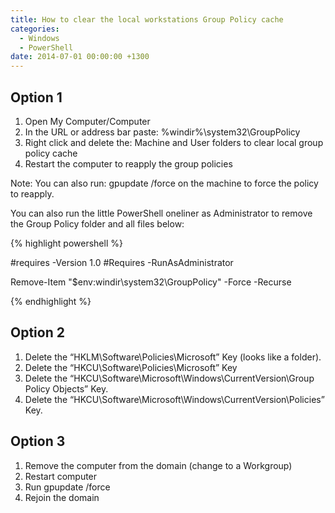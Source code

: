 ```yaml
---
title: How to clear the local workstations Group Policy cache
categories:
  - Windows
  - PowerShell
date: 2014-07-01 00:00:00 +1300
---
```


## Option 1

  1. Open My Computer/Computer
  2. In the URL or address bar paste: %windir%\system32\GroupPolicy
  3. Right click and delete the: Machine and User folders to clear local group policy cache
  4. Restart the computer to reapply the group policies

Note: You can also run: gpupdate /force on the machine to force the policy to reapply.

You can also run the little PowerShell oneliner as Administrator to remove the Group Policy folder and all files below:

{% highlight powershell %}

#requires -Version 1.0
#Requires -RunAsAdministrator

Remove-Item "$env:windir\system32\GroupPolicy" -Force -Recurse

{% endhighlight %}

## Option 2

  1. Delete the &#8220;HKLM\Software\Policies\Microsoft&#8221; Key (looks like a folder).
  2. Delete the &#8220;HKCU\Software\Policies\Microsoft&#8221; Key
  3. Delete the &#8220;HKCU\Software\Microsoft\Windows\CurrentVersion\Group Policy Objects&#8221; Key.
  4. Delete the &#8220;HKCU\Software\Microsoft\Windows\CurrentVersion\Policies&#8221; Key.

## Option 3

  1. Remove the computer from the domain (change to a Workgroup)
  2. Restart computer
  3. Run gpupdate /force
  4. Rejoin the domain
